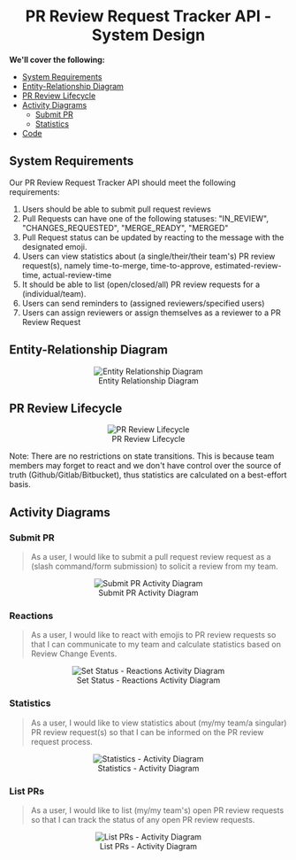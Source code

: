 <h1 align="center">PR Review Request Tracker API - System Design</h1>

**We'll cover the following:**

* [System Requirements](#system-requirements)
* [Entity-Relationship Diagram](#entity-relationship-diagram)
* [PR Review Lifecycle](#pr-review-lifecycle)
* [Activity Diagrams](#activity-diagrams)
    * [Submit PR](#submit-pr)
    * [Statistics](#statistics)
* [Code](#code)

## System Requirements

Our PR Review Request Tracker API should meet the following requirements:

1. Users should be able to submit pull request reviews
2. Pull Requests can have one of the following statuses: "IN_REVIEW", "CHANGES_REQUESTED", "MERGE_READY", "MERGED"
3. Pull Request status can be updated by reacting to the message with the designated emoji.
4. Users can view statistics about (a single/their/their team's) PR review request(s), namely time-to-merge, time-to-approve, estimated-review-time, actual-review-time
5. It should be able to list (open/closed/all) PR review requests for a (individual/team).
6. Users can send reminders to (assigned reviewers/specified users)
7. Users can assign reviewers or assign themselves as a reviewer to a PR Review Request

## Entity-Relationship Diagram

<p align="center">
    <img src="./erd.png" alt="Entity Relationship Diagram">
    <br />
    Entity Relationship Diagram
</p>

## PR Review Lifecycle

<p align="center">
    <img src="./pr_status_flowchart.png" alt="PR Review Lifecycle">
    <br />
    PR Review Lifecycle
</p>

Note: There are no restrictions on state transitions. 
This is because team members may forget to react and we don't have control over the source of truth (Github/Gitlab/Bitbucket),
thus statistics are calculated on a best-effort basis.

## Activity Diagrams

### Submit PR

> As a user, I would like to submit a pull request review request as a (slash command/form submission) to solicit a review from my team.

<p align="center">
    <img src="./submit_pr_activity_diagram.png" alt="Submit PR Activity Diagram">
    <br />
    Submit PR Activity Diagram
</p>

### Reactions

> As a user, I would like to react with emojis to PR review requests so that I can communicate to my team and calculate statistics based on Review Change Events.

<p align="center">
    <img src="./set_status_reactions_activity_diagram.png" alt="Set Status - Reactions Activity Diagram">
    <br />
    Set Status - Reactions Activity Diagram
</p>

### Statistics

> As a user, I would like to view statistics about (my/my team/a singular) PR review request(s) so that I can
be informed on the PR review request process.

<p align="center">
    <img src="./statistics_activity_diagram.png" alt="Statistics - Activity Diagram">
    <br />
    Statistics - Activity Diagram
</p>

### List PRs

> As a user, I would like to list (my/my team's) open PR review requests so that I can track the status of any
open PR review requests.

<p align="center">
    <img src="./statistics_activity_diagram.png" alt="List PRs - Activity Diagram">
    <br />
    List PRs - Activity Diagram
</p>
